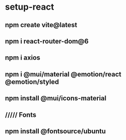 # setup-react

## npm create vite@latest 
## npm i react-router-dom@6
## npm i axios
## npm i @mui/material @emotion/react @emotion/styled
## npm install @mui/icons-material

## ///// Fonts
## npm install @fontsource/ubuntu
